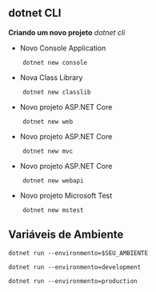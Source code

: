 ## dotnet CLI

**Criando um novo projeto**
_dotnet cli_

- Novo Console Application

```
    dotnet new console
```

- Nova Class Library

```
    dotnet new classlib
```

- Novo projeto ASP.NET Core

```
    dotnet new web
```

- Novo projeto ASP.NET Core

```
    dotnet new mvc
```

- Novo projeto ASP.NET Core

```
    dotnet new webapi
```

- Novo projeto Microsoft Test

```
    dotnet new mstest
```

## Variáveis de Ambiente

```
dotnet run --environmento=$SEU_AMBIENTE

dotnet run --environmento=development

dotnet run --environmento=production
```
